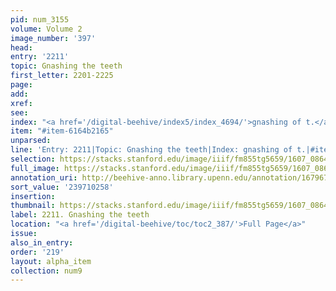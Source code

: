```yaml
---
pid: num_3155
volume: Volume 2
image_number: '397'
head:
entry: '2211'
topic: Gnashing the teeth
first_letter: 2201-2225
page:
add:
xref:
see:
index: "<a href='/digital-beehive/index5/index_4694/'>gnashing of t.</a>"
item: "#item-6164b2165"
unparsed:
line: 'Entry: 2211|Topic: Gnashing the teeth|Index: gnashing of t.|#item-6164b2165'
selection: https://stacks.stanford.edu/image/iiif/fm855tg5659/1607_0864/319,258,2460,176/full/0/default.jpg
full_image: https://stacks.stanford.edu/image/iiif/fm855tg5659/1607_0864/full/full/0/default.jpg
annotation_uri: http://beehive-anno.library.upenn.edu/annotation/1679670923090
sort_value: '239710258'
insertion:
thumbnail: https://stacks.stanford.edu/image/iiif/fm855tg5659/1607_0864/319,258,600,180/250,/0/default.jpg
label: 2211. Gnashing the teeth
location: "<a href='/digital-beehive/toc/toc2_387/'>Full Page</a>"
issue:
also_in_entry:
order: '219'
layout: alpha_item
collection: num9
---
```

